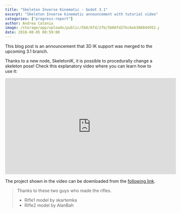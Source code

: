 ```yaml
---
title: "Skeleton Inverse Kinematic - Godot 3.1"
excerpt: "Skeleton Inverse kinematic announcement with tutorial video"
categories: ["progress-report"]
author: Andrea Catania
image: /storage/app/uploads/public/5b6/6fd/2fb/5b66fd2fbc6eb388844952.png
date: 2018-08-05 00:59:00
---
```


This blog post is an announcement that 3D IK support was merged to the upcoming 3.1 branch.



Thanks to a new node, SkeletonIK, it is possible to procedurally change a skeleton pose! Check this explanatory video where you can learn how to use it:

<iframe width="560" height="315" src="https://www.youtube.com/embed/Q4o_7_Rh510" frameborder="0" allow="autoplay; encrypted-media" allowfullscreen></iframe>

The project shown in the video can be downloaded from the [following link](https://downloads.tuxfamily.org/godotengine/demos/inverse_kinematics.zip).

> Thanks to these two guys who made the rifles.
> - Rifle1 model by skartemka 
> - Rifle2 model by AlanBah